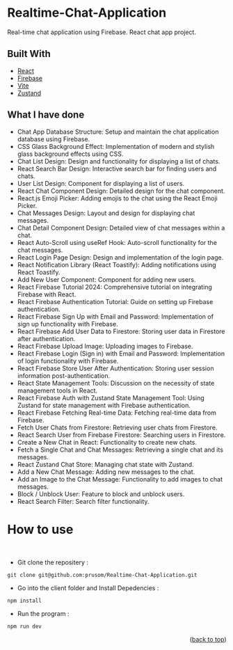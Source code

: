 # Realtime-Chat-Application
Real-time chat application using Firebase. React chat app project.

## Built With

* [React](https://reactjs.org/)
* [Firebase]((https://firebase.google.com/))
* [Vite](https://vitejs.dev/)
* [Zustand]()

## What I have done

* Chat App Database Structure: Setup and maintain the chat application database using Firebase.
* CSS Glass Background Effect: Implementation of modern and stylish glass background effects using CSS.
* Chat List Design: Design and functionality for displaying a list of chats.
* React Search Bar Design: Interactive search bar for finding users and chats.
* User List Design: Component for displaying a list of users.
* React Chat Component Design: Detailed design for the chat component.
* React.js Emoji Picker: Adding emojis to the chat using the React Emoji Picker.
* Chat Messages Design: Layout and design for displaying chat messages.
* Chat Detail Component Design: Detailed view of chat messages within a chat.
* React Auto-Scroll using useRef Hook: Auto-scroll functionality for the chat messages.
* React Login Page Design: Design and implementation of the login page.
* React Notification Library (React Toastify): Adding notifications using React Toastify.
* Add New User Component: Component for adding new users.
* React Firebase Tutorial 2024: Comprehensive tutorial on integrating Firebase with React.
* React Firebase Authentication Tutorial: Guide on setting up Firebase authentication.
* React Firebase Sign Up with Email and Password: Implementation of sign up functionality with Firebase.
* React Firebase Add User Data to Firestore: Storing user data in Firestore after authentication.
* React Firebase Upload Image: Uploading images to Firebase.
* React Firebase Login (Sign in) with Email and Password: Implementation of login functionality with Firebase.
* React Firebase Store User After Authentication: Storing user session information post-authentication.
* React State Management Tools: Discussion on the necessity of state management tools in React.
* React Firebase Auth with Zustand State Management Tool: Using Zustand for state management with Firebase authentication.
* React Firebase Fetching Real-time Data: Fetching real-time data from Firebase.
* Fetch User Chats from Firestore: Retrieving user chats from Firestore.
* React Search User from Firebase Firestore: Searching users in Firestore.
* Create a New Chat in React: Functionality to create new chats.
* Fetch a Single Chat and Chat Messages: Retrieving a single chat and its messages.
* React Zustand Chat Store: Managing chat state with Zustand.
* Add a New Chat Message: Adding new messages to the chat.
* Add an Image to the Chat Message: Functionality to add images to chat messages.
* Block / Unblock User: Feature to block and unblock users.
* React Search Filter: Search filter functionality.

# How to use
<br />

* Git clone the repositery :<br /> 
```
git clone git@github.com:prusom/Realtime-Chat-Application.git
```
* Go into the client folder and Install Depedencies : <br />
```
npm install
```
* Run the program :<br />
```
npm run dev
```
    
<p align="right">(<a href="#top">back to top</a>)</p>
